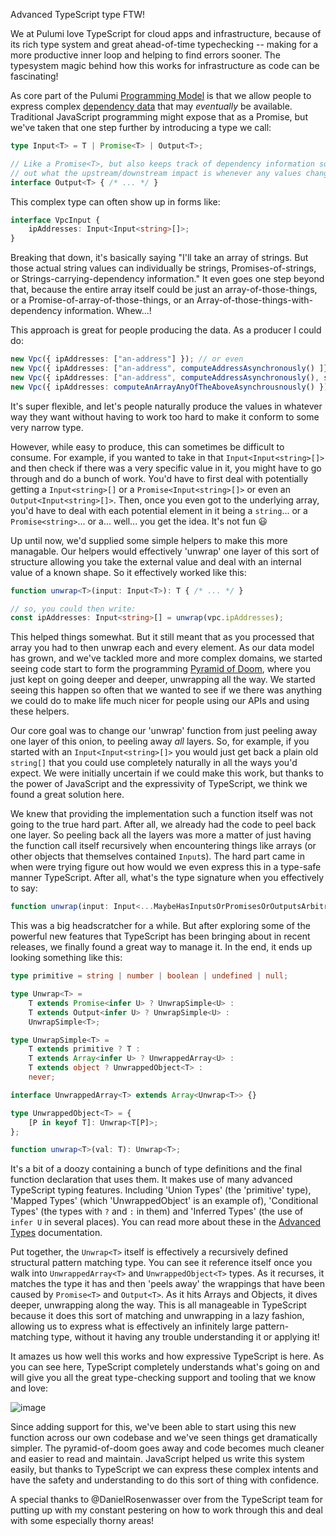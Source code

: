 Advanced TypeScript type FTW!

We at Pulumi love TypeScript for cloud apps and infrastructure, because of its rich type system and great ahead-of-time typechecking -- making for a more productive inner loop and helping to find errors sooner. The typesystem magic behind how this works for infrastructure as code can be fascinating!  

As core part of the Pulumi [Programming Model](https://pulumi.io/reference/) is that we allow people to express complex [dependency data](https://pulumi.io/reference/programming-model.html#outputs) that may *eventually* be available. Traditional JavaScript programming might expose that as a Promise<T>, but we've taken that one step further by introducing a type we call:

```ts
type Input<T> = T | Promise<T> | Output<T>;

// Like a Promise<T>, but also keeps track of dependency information so we can figure
// out what the upstream/downstream impact is whenever any values change in the system
interface Output<T> { /* ... */ }
```

This complex type can often show up in forms like:

```ts
interface VpcInput {
    ipAddresses: Input<Input<string>[]>;
}
```

Breaking that down, it's basically saying "I'll take an array of strings.  But those actual string values can individually be strings, Promises-of-strings, or Strings-carrying-dependency information." It even goes one step beyond that, because the entire array itself could be just an array-of-those-things, or a Promise-of-array-of-those-things, or an Array-of-those-things-with-dependency information.  Whew...!

This approach is great for people producing the data.  As a producer I could do:

```ts
new Vpc({ ipAddresses: ["an-address"] }); // or even 
new Vpc({ ipAddresses: ["an-address", computeAddressAsynchronously() ]}); // or even
new Vpc({ ipAddresses: ["an-address", computeAddressAsynchronously(), someDependency.address ]}); // or even
new Vpc({ ipAddresses: computeAnArrayAnyOfTheAboveAsynchrousnously() }); // etc. etc.
```

It's super flexible, and let's people naturally produce the values in whatever way they want without having to work too hard to make it conform to some very narrow type.

However, while easy to produce, this can sometimes be difficult to consume.  For example, if you wanted to take in that `Input<Input<string>[]>` and then check if there was a very specific value in it, you might have to go through and do a bunch of work.  You'd have to first deal with potentially getting a `Input<string>[]` or a `Promise<Input<string>[]>` or even an `Output<Input<string>[]>`. Then, once you even got to the underlying array, you'd have to deal with each potential element in it being a `string`... or a `Promise<string>`... or a... well... you get the idea.  It's not fun 😃

Up until now, we'd supplied some simple helpers to make this more managable.  Our helpers would effectively 'unwrap' one layer of this sort of structure allowing you take the external value and deal with an internal value of a known shape.  So it effectively worked like this:

```ts
function unwrap<T>(input: Input<T>): T { /* ... */ }

// so, you could then write:
const ipAddresses: Input<string>[] = unwrap(vpc.ipAddresses);
```

This helped things somewhat.  But it still meant that as you processed that array you had to then 
unwrap each and every element.  As our data model has grown, and we've tackled more and more
complex domains, we started seeing code start to form the programming [Pyramid of Doom](https://en.wikipedia.org/wiki/Pyramid_of_doom_(programming)), where you just kept on going deeper and deeper, unwrapping all the way.  We started seeing this happen so often that we wanted to see if we there was anything we could do to make life much nicer for people using our APIs and using these helpers.

Our core goal was to change our 'unwrap' function from just peeling away one layer of this onion, to peeling away *all* layers.  So, for example, if you started with an `Input<Input<string>[]>` you would just get back a plain old `string[]` that you could use completely naturally in all the ways you'd expect.  We were initially uncertain if we could make this work, but thanks to the power of JavaScript and the expressivity of TypeScript, we think we found a great solution here.

We knew that providing the implementation such a function itself was not going to the true hard part.  After all, we already had the code to peel back one layer.  So peeling back all the layers was more a matter of just having the function call itself recursively when encountering things like arrays (or other objects that themselves contained `Input`s).  The hard part came in when were trying figure out how would we even express this in a type-safe manner TypeScript.  After all, what's the type signature when you effectively to say:

```ts
function unwrap(input: Input<...MaybeHasInputsOrPromisesOrOutputsArbitrarilyDeep...>): ThatThingWithAllTheDeepInputsPromisesAndOutputsErased;
```

This was a big headscratcher for a while.  But after exploring some of the powerful new features that TypeScript has been bringing about in recent releases, we finally found a great way to manage it.  In the end, it ends up looking something like this:

```ts
type primitive = string | number | boolean | undefined | null;

type Unwrap<T> =
    T extends Promise<infer U> ? UnwrapSimple<U> :
    T extends Output<infer U> ? UnwrapSimple<U> :
    UnwrapSimple<T>;

type UnwrapSimple<T> =
    T extends primitive ? T :
    T extends Array<infer U> ? UnwrappedArray<U> :
    T extends object ? UnwrappedObject<T> :
    never;

interface UnwrappedArray<T> extends Array<Unwrap<T>> {}

type UnwrappedObject<T> = {
    [P in keyof T]: Unwrap<T[P]>;
};

function unwrap<T>(val: T): Unwrap<T>;
```

It's a bit of a doozy containing a bunch of type definitions and the final function declaration that uses them.  It makes use of many advanced TypeScript typing features.  Including 'Union Types' (the 'primitive' type), 'Mapped Types' (which 'UnwrappedObject' is an example of), 'Conditional Types' (the types with `?` and `:` in them) and 'Inferred Types' (the use of `infer U` in several places).  You can read more about these in the [Advanced Types](https://www.typescriptlang.org/docs/handbook/advanced-types.html) documentation.

Put together, the `Unwrap<T>` itself is effectively a recursively defined structural pattern matching type.  You can see it reference itself once you walk into `UnwrappedArray<T>` and `UnwrappedObject<T>` types. As it recurses, it matches the type it has and then 'peels away' the wrappings that have been caused by `Promise<T>` and `Output<T>`.  As it hits Arrays and Objects, it dives deeper, unwrapping along the way.  This is all manageable in TypeScript because it does this sort of matching and unwrapping in a lazy fashion, allowing us to express what is effectively an infinitely large pattern-matching type, without it having any trouble understanding it or applying it!

It amazes us how well this works and how expressive TypeScript is here.  As you can see here, TypeScript completely understands what's going on and will give you all the great type-checking support and tooling that we know and love:

![image](https://user-images.githubusercontent.com/4564579/45712608-9e6cd100-bb41-11e8-90dd-b4fe79d236fe.png)

Since adding support for this, we've been able to start using this new function across our own codebase and we've seen things get dramatically simpler.  The pyramid-of-doom goes away and code becomes much cleaner and easier to read and maintain.  JavaScript helped us write this system easily, but thanks to TypeScript we can express these complex intents and have the safety and understanding to do this sort of thing with confidence.

A special thanks to @DanielRosenwasser over from the TypeScript team for putting up with my constant pestering on how to work through this and deal with some especially thorny areas!
